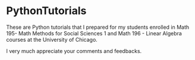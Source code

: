 # PythonTutorials
These are Python tutorials that I prepared for my students enrolled in Math 195- Math Methods for Social Sciences 1 and Math 196 - Linear Algebra courses at the University of Chicago. 

I very much appreciate your comments and feedbacks.
